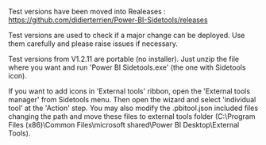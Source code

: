 Test versions have been moved into Realeases :  https://github.com/didierterrien/Power-BI-Sidetools/releases 

Test versions are used to check if a major change can be deployed. Use them carefully and please raise issues if necessary.


Test versions from V1.2.11 are portable (no installer). Just unzip the file where you want and run 'Power BI Sidetools.exe' (the one with Sidetools icon).

If you want to add icons in 'External tools' ribbon, open the 'External tools manager' from Sidetools menu. Then open the wizard and select 'individual tool' at the 'Action' step. You may also modify the .pbitool.json included files changing the path and move these files to external tools folder (C:\Program Files (x86)\Common Files\microsoft shared\Power BI Desktop\External Tools).

